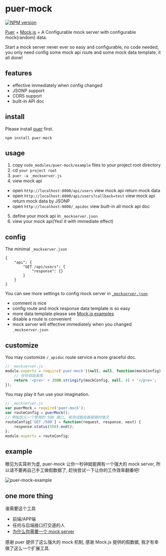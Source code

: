 # puer-mock

[![NPM version][npm-image]][npm-url]

[npm-image]: https://img.shields.io/npm/v/puer-mock.svg?style=flat-square
[npm-url]: https://npmjs.org/package/puer-mock

[Puer](https://github.com/leeluolee/puer) + [Mock.js](https://github.com/nuysoft/Mock) = A Configurable mock server with configurable mock(random) data.

Start a mock server never ever so easy and configurable, no code needed, you only need config some mock api route and some mock data template, it all done! 

## features

* effective immediately when config changed
* JSONP support
* CORS support
* built-in API doc

## install

Please install [puer](https://github.com/leeluolee/puer) first.

```
npm install puer-mock
```

## usage

1. copy `node_modules/puer-mock/example` files to your project root directory
2. cd `your project root`
3. `puer -a _mockserver.js`
4. view mock api
  * open `http://localhost:8000/api/users` view mock api return mock data
  * open `http://localhost:8000/api/users?callback=test` view mock api return mock data by JSONP
  * open `http://localhost:8000/_apidoc` view built-in all mock api doc
5. define your mock api in `_mockserver.json`
6. view your mock api(Yes! it with immediate effect)

## config

The minimal `_mockserver.json`

```
{
    "api": {
        "GET /api/users": {
            "response": {}
        }
    }
}
```

You can see more settings to config mock server in [`_mockserver.json`](https://github.com/ufologist/puer-mock/blob/master/example/_mockserver.json).

* comment is nice
* config route and mock response data template is so easy
* more data template please see [Mock.js examples](http://mockjs.com/examples.html)
* disable a route is convenient
* mock server will effective immediately when you changed `_mockserver.json`

## customize

You may customize `/_apidoc` route service a more graceful doc.

```javascript
// _mockserver.js
module.exports = require('puer-mock')(null, null, function(mockConfig) {
    // 任你自由发挥
    return '<pre>' + JSON.stringify(mockConfig, null, 4) + '</pre>';
});
```

You may play it fun use your imagination.

```javascript
// _mockserver.js
var puerMock = require('puer-mock');
var routeConfig = puerMock();
// 例如定义一个常用的 500 接口, 来测试服务器报错的情况
routeConfig['GET /500'] = function(request, response, next) {
    response.status(500).end();
};
module.exports = routeConfig;
```

## example

眼见为实耳听为虚, puer-mock 让你一秒钟就能拥有一个强大的 mock server, 所以请不要再自己手工做假数据了, 赶快尝试一下让你的工作效率翻番吧!

![puer-mock-example](https://ufologist.github.io/puer-mock/puer-mock-example.png)

## one more thing

谁需要这个工具
* 前端/APP端
* 任何与后端接口打交道的人
* [为什么你需要一个 mock server]()

感谢 puer 提供了这么强大的 mock 机制, 感谢 Mock.js 提供的假数据, 我才有幸做了这么一个扩展工具.